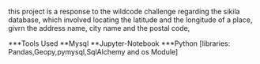 this project is a response to the wildcode challenge regarding the sikila database, which involved locating the latitude and the longitude of a place, givrn the address name, city name and the postal code,

***Tools Used
**Mysql 
**Jupyter-Notebook
***Python [libraries: Pandas,Geopy,pymysql,SqlAlchemy and os Module]

